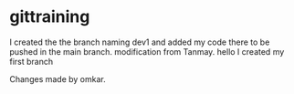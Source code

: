 # gittraining
I created the the branch naming dev1 and 
added my code there to be pushed in the main
branch.
modification from Tanmay. hello 
I created my first branch

Changes made by omkar.